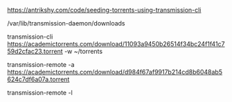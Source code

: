 
https://antrikshy.com/code/seeding-torrents-using-transmission-cli

/var/lib/transmission-daemon/downloads

transmission-cli https://academictorrents.com/download/11093a9450b26514f34bc24f1f41c759d2cfac23.torrent -w ~/torrents

transmission-remote -a https://academictorrents.com/download/d984f67af9917b214cd8b6048ab5624c7df6a07a.torrent


transmission-remote -l